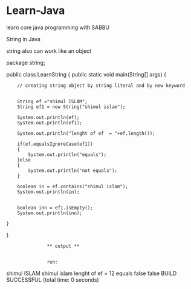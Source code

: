 # Learn-Java
learn core java programming with SABBU 

String in Java

string also can work like an object 



package string;


public class LearnString {
    public static void main(String[] args) {
        
        
        // creating string object by string literal and by new keyword
        
        
        String ef ="shimul ISLAM";  
        String ef1 = new String("shimul islam");
        
        System.out.println(ef);
        System.out.println(ef1);
        
        System.out.println("lenght of ef  = "+ef.length());
        
        if(ef.equalsIgnoreCase(ef1))
        {
            System.out.println("equals");
        }else
        {
            System.out.println("not equals");
        }
        
        boolean in = ef.contains("shimul islam");
        System.out.println(in);
        
        
        boolean inn = ef1.isEmpty();
        System.out.println(inn);
        
    }
}

                   ** output **
                   
                   
                   run:
shimul ISLAM
shimul islam
lenght of ef  = 12
equals
false
false
BUILD SUCCESSFUL (total time: 0 seconds)

                   


